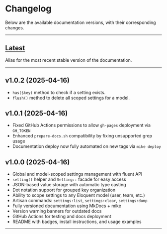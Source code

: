 # Changelog

Below are the available documentation versions, with their corresponding changes.

---

## [Latest](https://danielemontecchi.github.io/laravel-scoped-settings/)

Alias for the most recent stable version of the documentation.

---

## v1.0.2 (2025-04-16)

- `has($key)` method to check if a setting exists.
- `flush()` method to delete all scoped settings for a model.

## v1.0.1 (2025-04-16)

- Fixed GitHub Actions permissions to allow `gh-pages` deployment via `GH_TOKEN`
- Enhanced `prepare-docs.sh` compatibility by fixing unsupported grep usage
- Documentation deploy now fully automated on new tags via `mike deploy`

## v1.0.0 (2025-04-16)

- Global and model-scoped settings management with fluent API
- `setting()` helper and `Setting::` facade for easy access
- JSON-based value storage with automatic type casting
- Dot notation support for grouped key organization
- Ability to scope settings to any Eloquent model (user, team, etc.)
- Artisan commands: `settings:list`, `settings:clear`, `settings:dump`
- Fully versioned documentation using MkDocs + mike
- Version warning banners for outdated docs
- GitHub Actions for testing and docs deployment
- README with badges, install instructions, and usage examples

---

